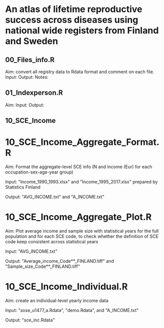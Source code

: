 # An atlas of lifetime reproductive success across diseases using national wide registers from Finland and Sweden


## 00_Files_info.R
Aim: convert all registry data to Rdata format and comment on each file.
Input: 
Output:
Notes:


## 01_Indexperson.R
Aim: 
Input: 
Output:



## 10_SCE_Income
# 10_SCE_Income_Aggregate_Format.R
Aim: Format the aggregate-level SCE info (N and income (Eur) for each occupation-sex-age-year group)

Input: "Income_1990_1993.xlsx" and "Income_1995_2017.xlsx" prepared by Statistics Finland

Output: "AVG_INCOME.txt" and "A_INCOME.txt"


# 10_SCE_Income_Aggregate_Plot.R
Aim: Plot average income and sample size with statistical years for the full population and for each SCE code, to check whether the definition of SCE code keep consistent across statistical years

Input: "AVG_INCOME.txt"

Output: "Average_income_Code**_FINLAND.tiff" and "Sample_size_Code**_FINLAND.tiff"


# 10_SCE_Income_Individual.R
Aim: create an individual-level yearly income data

Input: "sose_u1477_a.Rdata", "demo.Rdata", and "A_INCOME.txt"

Output: "sce_inc.Rdata"







